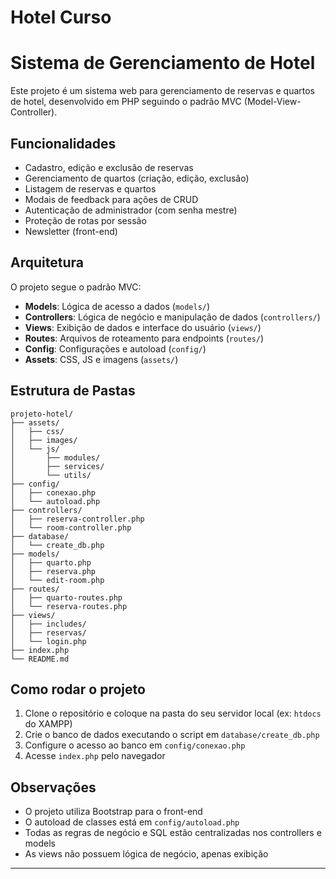 # Hotel Curso

# Sistema de Gerenciamento de Hotel

Este projeto é um sistema web para gerenciamento de reservas e quartos de hotel, desenvolvido em PHP seguindo o padrão MVC (Model-View-Controller).

## Funcionalidades

- Cadastro, edição e exclusão de reservas
- Gerenciamento de quartos (criação, edição, exclusão)
- Listagem de reservas e quartos
- Modais de feedback para ações de CRUD
- Autenticação de administrador (com senha mestre)
- Proteção de rotas por sessão
- Newsletter (front-end)

## Arquitetura

O projeto segue o padrão MVC:

- **Models**: Lógica de acesso a dados (`models/`)
- **Controllers**: Lógica de negócio e manipulação de dados (`controllers/`)
- **Views**: Exibição de dados e interface do usuário (`views/`)
- **Routes**: Arquivos de roteamento para endpoints (`routes/`)
- **Config**: Configurações e autoload (`config/`)
- **Assets**: CSS, JS e imagens (`assets/`)

## Estrutura de Pastas

```
projeto-hotel/
├── assets/
│   ├── css/
│   ├── images/
│   └── js/
│       ├── modules/
│       ├── services/
│       └── utils/
├── config/
│   ├── conexao.php
│   └── autoload.php
├── controllers/
│   ├── reserva-controller.php
│   └── room-controller.php
├── database/
│   └── create_db.php
├── models/
│   ├── quarto.php
│   ├── reserva.php
│   └── edit-room.php
├── routes/
│   ├── quarto-routes.php
│   └── reserva-routes.php
├── views/
│   ├── includes/
│   ├── reservas/
│   └── login.php
├── index.php
└── README.md
```

## Como rodar o projeto

1. Clone o repositório e coloque na pasta do seu servidor local (ex: `htdocs` do XAMPP)
2. Crie o banco de dados executando o script em `database/create_db.php`
3. Configure o acesso ao banco em `config/conexao.php`
4. Acesse `index.php` pelo navegador

## Observações

- O projeto utiliza Bootstrap para o front-end
- O autoload de classes está em `config/autoload.php`
- Todas as regras de negócio e SQL estão centralizadas nos controllers e models
- As views não possuem lógica de negócio, apenas exibição

---
